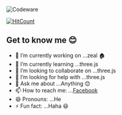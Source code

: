  ![Codeware](https://www.codewars.com/users/USK/badges/large)

[![HitCount](http://hits.dwyl.com/SOKHUONG/SOKHUONG.svg)](http://hits.dwyl.com/SOKHUONG/SOKHUONG)

## Get to know me 😊

- 🔭 I’m currently working on ...zeal 🏚
- 🌱 I’m currently learning ...three.js
- 👯 I’m looking to collaborate on ...three.js
- 🤔 I’m looking for help with ...three.js
- 💬 Ask me about ...Anything 😊
- 📫 How to reach me: ...[Facebook](https://www.facebook.com/sokhuong.uon.50/)
- 😄 Pronouns: ...He
- ⚡ Fun fact: ...Haha 😆
